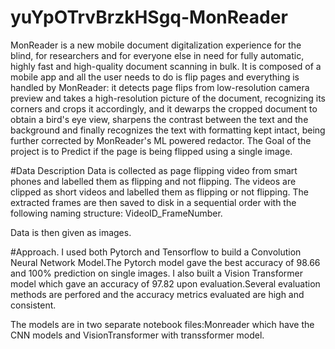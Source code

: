 # yuYpOTrvBrzkHSgq-MonReader


MonReader is a new mobile document digitalization experience for the blind, for researchers and for everyone else in need for fully automatic, highly fast and high-quality document scanning in bulk. It is composed of a mobile app and all the user needs to do is flip pages and everything is handled by MonReader: it detects page flips from low-resolution camera preview and takes a high-resolution picture of the document, recognizing its corners and crops it accordingly, and it dewarps the cropped document to obtain a bird's eye view, sharpens the contrast between the text and the background and finally recognizes the text with formatting kept intact, being further corrected by MonReader's ML powered redactor.
The Goal of the project is to Predict if the page is being flipped using a single image.

#Data Description
Data is  collected as page flipping video from smart phones and labelled them as flipping and not flipping.
The videos are clipped  as short videos and labelled them as flipping or not flipping. The extracted frames are then saved to disk in a sequential order with the following naming structure: VideoID_FrameNumber.

Data is then given as images.

#Approach.
I used both Pytorch and Tensorflow  to build a Convolution Neural Network Model.The Pytorch model gave the best accuracy of 98.66 and 100% prediction on single images.
I also built a Vision Transformer model which gave an accuracy of 97.82 upon evaluation.Several evaluation methods are perfored and the accuracy metrics evaluated are  high and consistent. 

The models are in two  separate notebook files:Monreader which have the CNN models and VisionTransformer with transsformer model.


